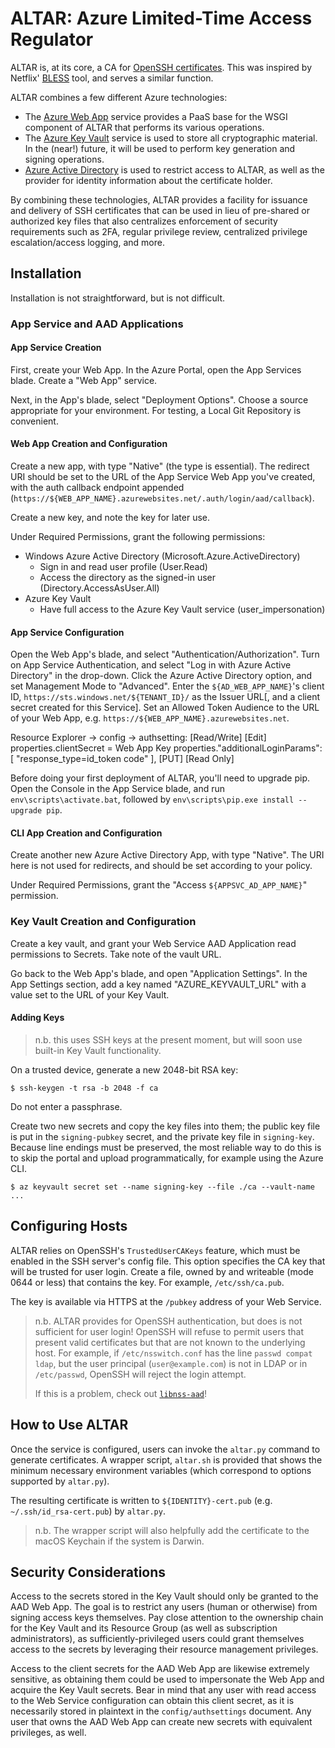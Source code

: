 
ALTAR: Azure Limited-Time Access Regulator
==========================================

ALTAR is, at its core, a CA for [OpenSSH certificates](https://cvsweb.openbsd.org/cgi-bin/cvsweb/~checkout~/src/usr.bin/ssh/PROTOCOL.certkeys?rev=1.10&content-type=text/plain). This was inspired by Netflix' [BLESS](https://github.com/Netflix/bless) tool, and serves a similar function.

ALTAR combines a few different Azure technologies:
* The [Azure Web App](https://azure.microsoft.com/en-us/services/app-service/web/) service provides a PaaS base for the WSGI component of ALTAR that performs its various operations.
* The [Azure Key Vault](https://azure.microsoft.com/en-us/services/key-vault/) service is used to store all cryptographic material. In the (near!) future, it will be used to perform key generation and signing operations.
* [Azure Active Directory](https://azure.microsoft.com/en-us/services/active-directory/) is used to restrict access to ALTAR, as well as the provider for identity information about the certificate holder.

By combining these technologies, ALTAR provides a facility for issuance and delivery of SSH certificates that can be used in lieu of pre-shared or authorized key files that also centralizes enforcement of security requirements such as 2FA, regular privilege review, centralized privilege escalation/access logging, and more.

Installation
------------

Installation is not straightforward, but is not difficult.

### App Service and AAD Applications ###

#### App Service Creation ####

First, create your Web App. In the Azure Portal, open the App Services blade. Create a "Web App" service.

Next, in the App's blade, select "Deployment Options". Choose a source appropriate for your environment. For testing, a Local Git Repository is convenient.

#### Web App Creation and Configuration ####

Create a new app, with type "Native" (the type is essential). The redirect URI should be set to the URL of the App Service Web App you've created, with the auth callback endpoint appended (`https://${WEB_APP_NAME}.azurewebsites.net/.auth/login/aad/callback`).

Create a new key, and note the key for later use.

Under Required Permissions, grant the following permissions:
* Windows Azure Active Directory (Microsoft.Azure.ActiveDirectory)
    * Sign in and read user profile (User.Read)
    * Access the directory as the signed-in user (Directory.AccessAsUser.All)
* Azure Key Vault
    * Have full access to the Azure Key Vault service (user_impersonation)

#### App Service Configuration ####

Open the Web App's blade, and select "Authentication/Authorization". Turn on App Service Authentication, and select "Log in with Azure Active Directory" in the drop-down. Click the Azure Active Directory option, and set Management Mode to "Advanced". Enter the `${AD_WEB_APP_NAME}`'s client ID, `https://sts.windows.net/${TENANT_ID}/` as the Issuer URL[, and a client secret created for this Service]. Set an Allowed Token Audience to the URL of your Web App, e.g. `https://${WEB_APP_NAME}.azurewebsites.net`.

Resource Explorer -> config -> authsetting:
[Read/Write]
[Edit]
properties.clientSecret = Web App Key
properties."additionalLoginParams": [ "response_type=id_token code" ],
[PUT]
[Read Only]

Before doing your first deployment of ALTAR, you'll need to upgrade pip. Open the Console in the App Service blade, and run `env\scripts\activate.bat`, followed by `env\scripts\pip.exe install --upgrade pip`.

#### CLI App Creation and Configuration ####

Create another new Azure Active Directory App, with type "Native". The URI here is not used for redirects, and should be set according to your policy.

Under Required Permissions, grant the "Access `${APPSVC_AD_APP_NAME}`" permission.

### Key Vault Creation and Configuration ###

Create a key vault, and grant your Web Service AAD Application read permissions to Secrets. Take note of the vault URL.

Go back to the Web App's blade, and open "Application Settings". In the App Settings section, add a key named "AZURE_KEYVAULT_URL" with a value set to the URL of your Key Vault.

#### Adding Keys ####

> n.b. this uses SSH keys at the present moment, but will soon use built-in Key Vault functionality.

On a trusted device, generate a new 2048-bit RSA key:

```
$ ssh-keygen -t rsa -b 2048 -f ca
```

Do not enter a passphrase.

Create two new secrets and copy the key files into them; the public key file is put in the `signing-pubkey` secret, and the private key file in `signing-key`. Because line endings must be preserved, the most reliable way to do this is to skip the portal and upload programmatically, for example using the Azure CLI.

```
$ az keyvault secret set --name signing-key --file ./ca --vault-name ...
```

Configuring Hosts
-----------------

ALTAR relies on OpenSSH's `TrustedUserCAKeys` feature, which must be enabled in the SSH server's config file. This option specifies the CA key that will be trusted for user login. Create a file, owned by and writeable (mode 0644 or less) that contains the key. For example, `/etc/ssh/ca.pub`.

The key is available via HTTPS at the `/pubkey` address of your Web Service.

> n.b. ALTAR provides for OpenSSH authentication, but does is not sufficient for user login! OpenSSH will refuse to permit users that present valid certificates but that are not known to the underlying host. For example, if `/etc/nsswitch.conf` has the line `passwd compat ldap`, but the user principal (`user@example.com`) is not in LDAP or in `/etc/passwd`, OpenSSH will reject the login attempt.
>
> If this is a problem, check out [`libnss-aad`](https://github.com/outlook/libnss-aad)!

How to Use ALTAR
----------------

Once the service is configured, users can invoke the `altar.py` command to generate certificates. A wrapper script, `altar.sh` is provided that shows the minimum necessary environment variables (which correspond to options supported by `altar.py`).

The resulting certificate is written to `${IDENTITY}-cert.pub` (e.g. `~/.ssh/id_rsa-cert.pub`) by `altar.py`.

> n.b. The wrapper script will also helpfully add the certificate to the macOS Keychain if the system is Darwin.

Security Considerations
-----------------------

Access to the secrets stored in the Key Vault should only be granted to the AAD Web App. The goal is to restrict any users (human or otherwise) from signing access keys themselves. Pay close attention to the ownership chain for the Key Vault and its Resource Group (as well as subscription administrators), as sufficiently-privileged users could grant themselves access to the secrets by leveraging their resource management privileges.

Access to the client secrets for the AAD Web App are likewise extremely sensitive, as obtaining them could be used to impersonate the Web App and acquire the Key Vault secrets. Bear in mind that any user with read access to the Web Service configuration can obtain this client secret, as it is necessarily stored in plaintext in the `config/authsettings` document. Any user that owns the AAD Web App can create new secrets with equivalent privileges, as well.
